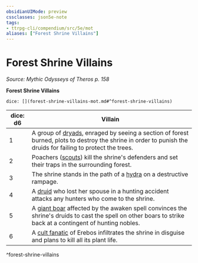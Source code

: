 ```yaml
---
obsidianUIMode: preview
cssclasses: json5e-note
tags:
- ttrpg-cli/compendium/src/5e/mot
aliases: ["Forest Shrine Villains"]
---
```

# Forest Shrine Villains
*Source: Mythic Odysseys of Theros p. 158* 

**Forest Shrine Villains**

`dice: [](forest-shrine-villains-mot.md#^forest-shrine-villains)`

| dice: d6 | Villain |
|----------|---------|
| 1 | A group of [dryads](dryad.md), enraged by seeing a section of forest burned, plots to destroy the shrine in order to punish the druids for failing to protect the trees. |
| 2 | Poachers ([scouts](scout.md)) kill the shrine's defenders and set their traps in the surrounding forest. |
| 3 | The shrine stands in the path of a [hydra](hydra.md) on a destructive rampage. |
| 4 | A [druid](druid.md) who lost her spouse in a hunting accident attacks any hunters who come to the shrine. |
| 5 | A [giant boar](giant-boar.md) affected by the awaken spell convinces the shrine's druids to cast the spell on other boars to strike back at a contingent of hunting nobles. |
| 6 | A [cult fanatic](cult-fanatic.md) of Erebos infiltrates the shrine in disguise and plans to kill all its plant life. |
^forest-shrine-villains